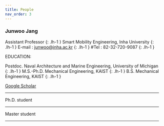 ```yaml
---
title: People
nav_order: 3
---
```

### Junwoo Jang

Assistant Professor
{: .lh-1 }
Smart Mobility Engineering, Inha University
{: .lh-1 }
E-mail : junwoo@inha.ac.kr
{: .lh-1 }
#Tel : 82-32-720-9087
{: .lh-1 }

EDUCATION:

Postdoc. Naval Architecture and Marine Engineering, University of Michigan
{: .lh-1 }
M.S.-Ph.D. Mechanical Engineering, KAIST
{: .lh-1 }
B.S. Mechanical Engineering, KAIST
{: .lh-1 }

[Google Scholar](https://scholar.google.com/citations?user=1lbPybMAAAAJ&hl=en)

----

Ph.D. student

----

Master student

----

